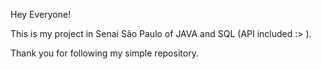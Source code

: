 Hey Everyone!

This is my project in Senai São Paulo of JAVA and SQL (API included :> ).

Thank you for following my simple repository.
